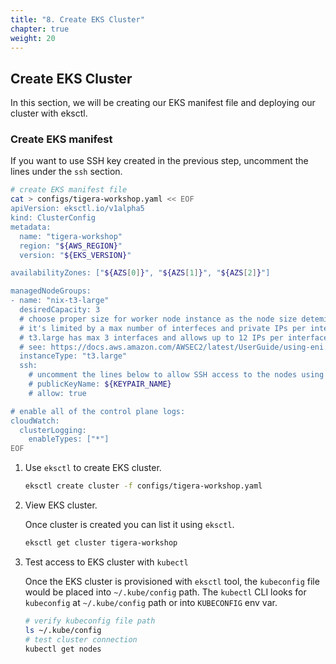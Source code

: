```yaml
---
title: "8. Create EKS Cluster"
chapter: true
weight: 20
---
```


## Create EKS Cluster

In this section, we will be creating our EKS manifest file and deploying our cluster with eksctl. 

### Create EKS manifest

If you want to use SSH key created in the previous step, uncomment the lines under the `ssh` section.

```bash
# create EKS manifest file
cat > configs/tigera-workshop.yaml << EOF
apiVersion: eksctl.io/v1alpha5
kind: ClusterConfig
metadata:
  name: "tigera-workshop"
  region: "${AWS_REGION}"
  version: "${EKS_VERSION}"

availabilityZones: ["${AZS[0]}", "${AZS[1]}", "${AZS[2]}"]

managedNodeGroups:
- name: "nix-t3-large"
  desiredCapacity: 3
  # choose proper size for worker node instance as the node size detemines the number of pods that a node can run
  # it's limited by a max number of interfeces and private IPs per interface
  # t3.large has max 3 interfaces and allows up to 12 IPs per interface, therefore can run up to 36 pods per node
  # see: https://docs.aws.amazon.com/AWSEC2/latest/UserGuide/using-eni.html#AvailableIpPerENI
  instanceType: "t3.large"
  ssh:
    # uncomment the lines below to allow SSH access to the nodes using existing EC2 key pair
    # publicKeyName: ${KEYPAIR_NAME}
    # allow: true

# enable all of the control plane logs:
cloudWatch:
  clusterLogging:
    enableTypes: ["*"]
EOF
```

1. Use `eksctl` to create EKS cluster.

    ```bash
    eksctl create cluster -f configs/tigera-workshop.yaml
    ```

2. View EKS cluster.

    Once cluster is created you can list it using `eksctl`.

    ```bash
    eksctl get cluster tigera-workshop
    ```

3. Test access to EKS cluster with `kubectl`

    Once the EKS cluster is provisioned with `eksctl` tool, the `kubeconfig` file would be placed into `~/.kube/config` path. The `kubectl` CLI looks for `kubeconfig` at `~/.kube/config` path or into `KUBECONFIG` env var.

    ```bash
    # verify kubeconfig file path
    ls ~/.kube/config
    # test cluster connection
    kubectl get nodes
    ```

